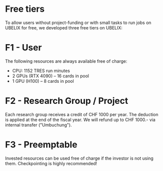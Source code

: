 # Free tiers
To allow users without project-funding or with small tasks to run jobs on UBELIX for free, we developed three free tiers on UBELIX:

# F1 - User
The following resources are always available free of charge:
- CPU: 1152 TRES run minutes
- 2 GPUs (RTX 4090) – 16 cards in pool
- 1 GPU (H100) – 8 cards in pool

# F2 - Research Group / Project
Each research group receives a credit of CHF 1000 per year. The deduction is applied at the end of the fiscal year. We will refund up to CHF 1000.- via internal transfer ("Umbuchung").

# F3 - Preemptable
Invested resources can be used free of charge if the investor is not using them.
Checkpointing is highly recommended!
